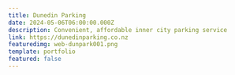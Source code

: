```yaml
---
title: Dunedin Parking
date: 2024-05-06T06:00:00.000Z
description: Convenient, affordable inner city parking service
link: https://dunedinparking.co.nz
featuredimg: web-dunpark001.png
template: portfolio
featured: false
---
```

